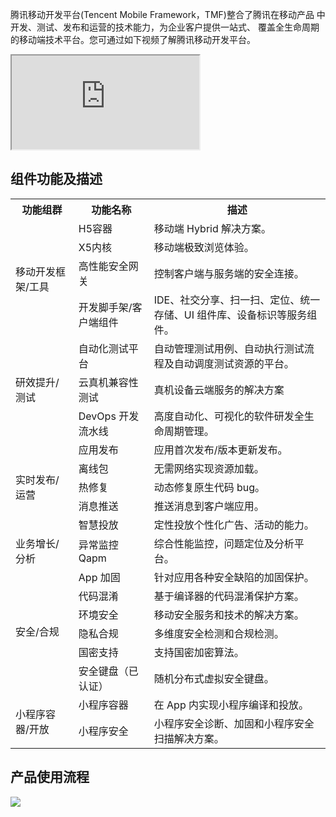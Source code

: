 腾讯移动开发平台(Tencent Mobile Framework，TMF)整合了腾讯在移动产品 中开发、测试、发布和运营的技术能力，为企业客户提供一站式、 覆盖全生命周期的移动端技术平台。您可通过如下视频了解腾讯移动开发平台。
<div class="doc-video-mod"><iframe src="https://cloud.tencent.com/edu/learning/quick-play/3518-61514"></iframe></div>

## 组件功能及描述
<table>
<tr>
<th width="20%">功能组群</th>
<th>功能名称</th>
<th>描述</th>
</tr>
<tr>
<td rowspan="4">移动开发框架/工具</td>
<td>H5容器</td>
<td>移动端 Hybrid 解决方案。</td>
</tr>
<tr>
<td>X5内核</td>
<td>移动端极致浏览体验。</td>
</tr>
<tr>
<td>高性能安全网关</td>
<td>控制客户端与服务端的安全连接。</td>
</tr>
<tr>
<td>开发脚手架/客户端组件</td>
<td>IDE、社交分享、扫一扫、定位、统一存储、UI 组件库、设备标识等服务组件。</td>
</tr>
<tr>
<td rowspan="3">研效提升/测试</td>
<td>自动化测试平台</td>
<td>自动管理测试用例、自动执行测试流程及自动调度测试资源的平台。</td>
</tr>
<tr>
<td>云真机兼容性测试</td>
<td>真机设备云端服务的解决方案</td>
</tr>
<tr>
<td>DevOps 开发流水线</td>
<td>高度自动化、可视化的软件研发全生命周期管理。</td>
</tr>
<tr>
<td rowspan="5">实时发布/运营</td>
<td>应用发布</td>
<td>应用首次发布/版本更新发布。</td>
</tr>
<tr>
<td>离线包</td>
<td>无需网络实现资源加载。</td>
</tr>
<tr>
<td>热修复</td>
<td>动态修复原生代码 bug。</td>
</tr>
<tr>
<td>消息推送</td>
<td>推送消息到客户端应用。</td>
</tr>
<tr>
<td>智慧投放</td>
<td>定性投放个性化广告、活动的能力。</td>
</tr>
<tr>
<td>业务增长/分析</td>
<td>异常监控 Qapm</td>
<td>综合性能监控，问题定位及分析平台。</td>
</tr>
<tr>
<td  rowspan="6">安全/合规</td>
<td>App 加固</td>
<td>针对应用各种安全缺陷的加固保护。</td>
</tr>
<tr>
<td>代码混淆</td>
<td>基于编译器的代码混淆保护方案。</td>
</tr>
<tr>
<td>环境安全</td>
<td>移动安全服务和技术的解决方案。</td>
</tr>
<tr>
<td>隐私合规</td>
<td>多维度安全检测和合规检测。</td>
</tr>
<tr>
<td>国密支持</td>
<td>支持国密加密算法。</td>
</tr>
<tr>
<td>安全键盘（已认证）</td>
<td>随机分布式虚拟安全键盘。</td>
</tr>
<tr>
<td  rowspan="2">小程序容器/开放</td>
<td>小程序容器</td>
<td>在 App 内实现小程序编译和投放。</td>
</tr>
<tr>
<td>小程序安全</td>
<td>小程序安全诊断、加固和小程序安全扫描解决方案。</td>
</tr>
</table>

## 产品使用流程
![](https://qcloudimg.tencent-cloud.cn/raw/189c7d74d5ad68b2e2de57218959738a.png)

